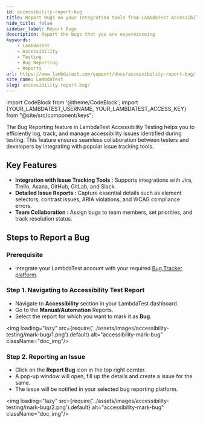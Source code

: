 ```yaml
---
id: accessibility-report-bug
title: Report Bugs on your Integration tools from LambdaTest Accessibility Testing
hide_title: false
sidebar_label: Report Bugs
description: Report the bugs that you are expereinceing
keywords:
    - LambdaTest
    - Accessibility
    - Testing
    - Bug Reporting
    - Reports
url: https://www.lambdatest.com/support/docs/accessibility-report-bug/
site_name: LambdaTest
slug: accessibility-report-bug/
---
```


import CodeBlock from '@theme/CodeBlock';
import {YOUR_LAMBDATEST_USERNAME, YOUR_LAMBDATEST_ACCESS_KEY} from "@site/src/component/keys";

<script type="application/ld+json"
      dangerouslySetInnerHTML={{ __html: JSON.stringify({
       "@context": "https://schema.org",
        "@type": "BreadcrumbList",
        "itemListElement": [{
          "@type": "ListItem",
          "position": 1,
          "name": "Home",
          "item": "https://www.lambdatest.com"
        },{
          "@type": "ListItem",
          "position": 2,
          "name": "Support",
          "item": "https://www.lambdatest.com/support/docs/"
        },{
          "@type": "ListItem",
          "position": 3,
          "name": "Navigating Dashboard",
          "item": "https://www.lambdatest.com/support/docs/accessibility-report-bug/"
        }]
      })
    }}
></script>
The Bug Reporting feature in LambdaTest Accessibility Testing helps you to efficiently log, track, and manage accessibility issues identified during testing. This feature ensures seamless collaboration between testers and developers by integrating with popular issue tracking tools.

## Key Features
- **Integration with Issue Tracking Tools :** Supports integrations with Jira, Trello, Asana, GitHub, GitLab, and Slack.
- **Detailed Issue Reports :** Capture essential details such as element selectors, contrast issues, ARIA violations, and WCAG compliance errors.
- **Team Collaboration :** Assign bugs to team members, set priorities, and track resolution status.

## Steps to Report a Bug
### Prerequisite
- Integrate your LambdaTest account with your required [Bug Tracker platform](https://www.lambdatest.com/support/docs/bug-tracking-tools/).

### Step 1. Navigating to Accessibility Test Report
- Navigate to **Accessibility** section in your LambdaTest dashboard.
- Go to the **Manual/Automation** Reports.
- Select the report for which you want to mark it as **Bug**.

<img loading="lazy" src={require('../assets/images/accessibility-testing/mark-bug/1.png').default} alt="accessibility-mark-bug" className="doc_img"/>

### Step 2. Reporting an Issue
- Click on the **Report Bug** icon in the top right cornter.
- A pop-up window will open, fill up the details and create a issue for the same.
- The issue will be notified in your selected bug reporting platform.

<img loading="lazy" src={require('../assets/images/accessibility-testing/mark-bug/2.png').default} alt="accessibility-mark-bug" className="doc_img"/>
